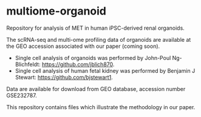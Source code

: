 # multiome-organoid

Repository for analysis of MET in human iPSC-derived renal organoids.

The scRNA-seq and multi-ome profiling data of organoids are available at the GEO accession associated with our paper (coming soon).

- Single cell analysis of organoids was performed by John-Poul Ng-Blichfeldt: https://github.com/jblich870. 
- Single cell analysis of human fetal kidney was performed by Benjamin J Stewart: https://github.com/bjstewart1.

Data are available for download from GEO database, accession number GSE232787.

This repository contains files which illustrate the methodology in our paper.
